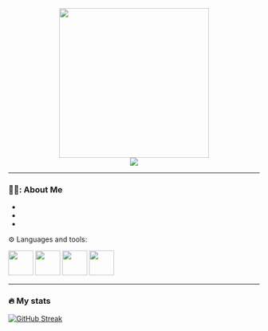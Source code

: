 <div align="center">
  
<img src="https://media.giphy.com/media/v1.Y2lkPTc5MGI3NjExbXhpMzRqcnZoc2swbXpvMWR3YW83cGxweHgzMWo4amQ4MGl5YzNzaiZlcD12MV9pbnRlcm5hbF9naWZfYnlfaWQmY3Q9Zw/bGgsc5mWoryfgKBx1u/giphy.gif" width="300"/>
<div 
<a href="https://www.linkedin.com/in/%CF%86%CF%8E%CF%84%CE%B7%CF%82-%CE%BC%CE%B7%CF%84%CF%81%CE%B1%CE%BA%CF%8C%CF%80%CE%BF%CF%85%CE%BB%CE%BF%CF%82-2b0a422b2/" target="_blank">
<img src="https://img.shields.io/badge/LinkedIn-0077B5?style=for-the-badge&logo=linkedin&logoColor=white"/>
</a> 
</div>
<img src="https://komarev.com/ghpvc/?username=fotismi&style=flat-square&color=blue" alt=""/>
</div>

---

### 👨‍💻: About Me 
-
-
-

⚙️ Languages and tools:
<div>
<img width="50" height="50" src="https://cdn.jsdelivr.net/gh/devicons/devicon@latest/icons/html5/html5-plain-wordmark.svg" />
<img width="50" height="50" src="https://cdn.jsdelivr.net/gh/devicons/devicon@latest/icons/css3/css3-plain-wordmark.svg" />
<img width="50" height="50" src="https://cdn.jsdelivr.net/gh/devicons/devicon@latest/icons/javascript/javascript-plain.svg" />
<img width="50" height="50" src="https://cdn.jsdelivr.net/gh/devicons/devicon@latest/icons/bootstrap/bootstrap-original-wordmark.svg" />
  
---

### 🔥 My stats

[![GitHub Streak](https://streak-stats.demolab.com?user=fotismi&theme=dark)](https://git.io/streak-stats)
</div>
